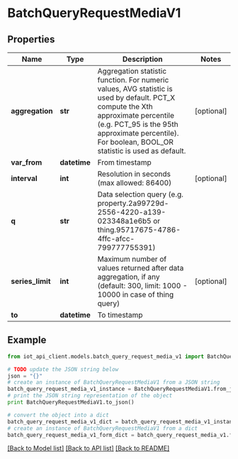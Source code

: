 # BatchQueryRequestMediaV1


## Properties
Name | Type | Description | Notes
------------ | ------------- | ------------- | -------------
**aggregation** | **str** | Aggregation statistic function. For numeric values, AVG statistic is used by default. PCT_X compute the Xth approximate percentile (e.g. PCT_95 is the 95th approximate percentile). For boolean, BOOL_OR statistic is used as default. | [optional] 
**var_from** | **datetime** | From timestamp | 
**interval** | **int** | Resolution in seconds (max allowed: 86400) | [optional] 
**q** | **str** | Data selection query (e.g. property.2a99729d-2556-4220-a139-023348a1e6b5 or thing.95717675-4786-4ffc-afcc-799777755391) | 
**series_limit** | **int** | Maximum number of values returned after data aggregation, if any (default: 300, limit: 1000 - 10000 in case of thing query) | [optional] 
**to** | **datetime** | To timestamp | 

## Example

```python
from iot_api_client.models.batch_query_request_media_v1 import BatchQueryRequestMediaV1

# TODO update the JSON string below
json = "{}"
# create an instance of BatchQueryRequestMediaV1 from a JSON string
batch_query_request_media_v1_instance = BatchQueryRequestMediaV1.from_json(json)
# print the JSON string representation of the object
print BatchQueryRequestMediaV1.to_json()

# convert the object into a dict
batch_query_request_media_v1_dict = batch_query_request_media_v1_instance.to_dict()
# create an instance of BatchQueryRequestMediaV1 from a dict
batch_query_request_media_v1_form_dict = batch_query_request_media_v1.from_dict(batch_query_request_media_v1_dict)
```
[[Back to Model list]](../README.md#documentation-for-models) [[Back to API list]](../README.md#documentation-for-api-endpoints) [[Back to README]](../README.md)


